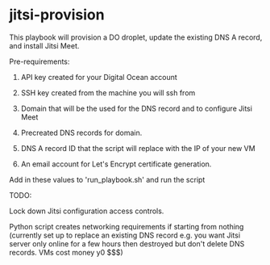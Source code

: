 # jitsi-provision
This playbook will provision a DO droplet, update the existing DNS A record, and install Jitsi Meet.

Pre-requirements:

1. API key created for your Digital Ocean account

2. SSH key created from the machine you will ssh from

3. Domain that will be the used for the DNS record and to configure Jitsi Meet

4. Precreated DNS records for domain.

5. DNS A record ID that the script will replace with the IP of your new VM

6. An email account for Let's Encrypt certificate generation.

Add in these values to 'run_playbook.sh' and run the script

TODO:

Lock down Jitsi configuration access controls.

Python script creates networking requirements if starting from nothing (currently set up to replace an existing DNS record e.g. you want Jitsi server only online for a few hours then destroyed but don't delete DNS records. VMs cost money y0 $$$)
